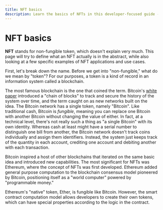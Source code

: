 ```yaml
---
title: NFT basics
description: Learn the basics of NFTs in this developer-focused guide - what they are, why they are important, and how they are shaping the future of the arts, games, collectibles, and more.
---
```

 # NFT basics

**NFT** stands for non-fungible token, which doesn't explain very much. This page will try to define what an NFT actually is in the abstract, while also looking at a few specific examples of NFT applications and use cases.

First, let's break down the name. Before we get into "non-fungible," what do we mean by "token"? For our purposes, a token is a kind of record in an information system called a blockchain. 

The most famous blockchain is the one that coined the term. Bitcoin's [white paper](https://bitcoin.org/bitcoin.pdf) introduced a "chain of blocks" to track and secure the history of the system over time, and the term caught on as new networks built on the idea. The Bitcoin network has a single token, namely "Bitcoin". Like traditional cash, Bitcoin is _fungible_, meaning you can replace one Bitcoin with another Bitcoin without changing the value of either. In fact, at a technical level, there's not really such a thing as "a single Bitcoin" with its own identity. Whereas cash at least might have a serial number to distinguish one bill from another, the Bitcoin network doesn't track coins individually and assign them identifiers. Instead, the system just keeps track of the quantity in each account, crediting one account and debiting another with each transaction.

Bitcoin inspired a host of other blockchains that iterated on the same basic idea and introduced new capabilities. The most significant for NFTs was Ethereum, where the concept of NFTs was first developed. Ethereum added general purpose computation to the blockchain consensus model pioneered by Bitcoin, positioning itself as a "world computer" powered by "programmable money." 

Ethereum's "native" token, Ether, is fungible like Bitcoin. However, the smart contract computation model allows developers to create their own tokens, which can have special properties according to the logic in the contract. 